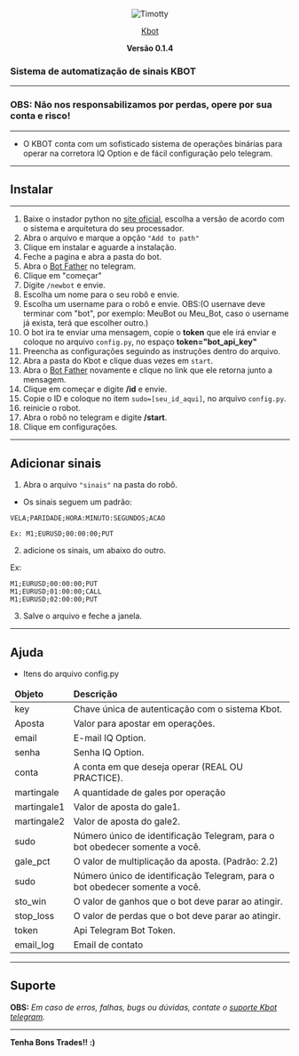 <p align="center"><img src="https://github.com/francis-taylor/Timotty/blob/master/images.png" alt="Timotty"></p>
<p align="center"><a href="https://t.me/SuporteKbot">Kbot</a></p>
<p align="center"><strong>Versão 0.1.4</strong></p>

### Sistema de automatização de sinais KBOT
* * *
### OBS: Não nos responsabilizamos por perdas, opere por sua conta e risco!
* * *
* O KBOT conta com um sofisticado sistema de operações binárias para operar na corretora IQ Option e de fácil configuração pelo telegram.
* * *
## Instalar
* * *
01) Baixe o instador python no [site oficial](https://www.python.org/downloads/), escolha a versão de acordo com o sistema e arquitetura do seu processador.
02) Abra o arquivo e marque a opção `"Add to path"`
03) Clique em instalar e aguarde a instalação.
04) Feche a pagina e abra a pasta do bot.
05) Abra o [Bot Father](https://t.me/BotFather) no telegram.
06) Clique em "começar"
07) Digite `/newbot` e envie.
08) Escolha um nome para o seu robô e envie.
09) Escolha um username para o robô e envie. OBS:(O usernave deve terminar com "bot", por exemplo: MeuBot ou Meu_Bot, caso o username já exista, terá que escolher outro.)
10) O bot ira te enviar uma mensagem, copie o **token** que ele irá enviar e coloque no arquivo `config.py`, no espaço **token="bot_api_key"**
11) Preencha as configurações seguindo as instruções dentro do arquivo.
12) Abra a pasta do Kbot e clique duas vezes em ``start``.
13) Abra o [Bot Father](https://t.me/BotFather) novamente e clique no link que ele retorna junto a mensagem.
14) Clique em começar e digite **/id** e envie.
15) Copie o ID e coloque no item `sudo=[seu_id_aqui]`, no arquivo `config.py`.
16) reinicie o robot.
17) Abra o robô no telegram e digite **/start**.
18) Clique em configurações.

* * *
## Adicionar sinais

1) Abra o arquivo ``"sinais"`` na pasta do robô.

* Os sinais seguem um padrão:

`VELA;PARIDADE;HORA:MINUTO:SEGUNDOS;ACAO`

``Ex: M1;EURUSD;00:00:00;PUT``

2) adicione os sinais, um abaixo do outro.

Ex:
```
M1;EURUSD;00:00:00;PUT
M1;EURUSD;01:00:00;CALL
M1;EURUSD;02:00:00;PUT
```

3) Salve o arquivo e feche a janela.

* * *
## Ajuda

 * Itens do arquivo config.py
 
<table>
  <thead>
    <tr>
      <td><strong>Objeto</strong></td>
      <td><strong>Descrição</strong></td>
    </tr>
  </thead>
  <tbody>
    <tr>
      <td>key</td>
      <td>Chave única de autenticação com o sistema Kbot.</td>
    </tr>
    <tr>
      <td>Aposta</td>
      <td>Valor para apostar em operações.</td>
    </tr>
    <tr>
      <td>email</td>
      <td>E-mail IQ Option.</td>
    </tr>
    <tr>
     <td>senha</td>
     <td>Senha IQ Option.</td>
   </tr>
    <tr>
      <td>conta</td>
      <td>A conta em que deseja operar (REAL OU PRACTICE).</td>
    </tr>
    <tr>
      <td>martingale</td>
      <td>A quantidade de gales por operação</td>
    </tr>
    <tr>
      <td>martingale1</td>
      <td>Valor de aposta do gale1.</td>
    </tr>
    <tr>
      <td>martingale2</td>
      <td>Valor de aposta do gale2.</td>
    </tr>
    <tr>
      <td>sudo</td>
      <td>Número único de identificação Telegram, para o bot obedecer somente a você.</td>
    </tr>
    <tr>
      <td>gale_pct</td>
      <td>O valor de multiplicação da aposta. (Padrão: 2.2)</td>
    </tr>
    <tr>
      <td>sudo</td>
      <td>Número único de identificação Telegram, para o bot obedecer somente a você.</td>
    </tr>
    
   <tr>
      <td>sto_win</td>
      <td>O valor de ganhos que o bot deve parar ao atingir.</td>
    </tr>
    <tr>
      <td>stop_loss</td>
      <td>O valor de perdas que o bot deve parar ao atingir.</td>
    </tr>
    <tr>
      <td>token</td>
      <td>Api Telegram Bot Token.</td>
    </tr>
    <tr>
      <td>email_log</td>
      <td>Email de contato</td>
    </tr>
  </tbody>
</table>

* * *
## Suporte
**OBS:** *Em caso de erros, falhas, bugs ou dúvidas, contate o [suporte Kbot telegram](https://t.me/SuporteKbot).*

* * *
**Tenha Bons Trades!! :)**
